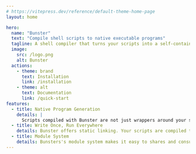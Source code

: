 ```yaml
---
# https://vitepress.dev/reference/default-theme-home-page
layout: home

hero:
  name: "Bunster"
  text: "Compile shell scripts to native executable programs"
  tagline: A shell compiler that turns your scripts into a self-contained executable programs
  image:
    src: /logo.png
    alt: Bunster
  actions:
    - theme: brand
      text: Installation
      link: /installation
    - theme: alt
      text: Documentation
      link: /quick-start
features:
  - title: Native Program Generation
    details: |
      Scripts compiled with Bunster are not just wrappers around your script, nor do they rely on any external shells on your system.
  - title: Write Once, Run Everywhere
    details: Bunster offers static linking. Your scripts are compiled to a statically linked binary that runs on every machine.
  - title: Module System
    details: Bunsters's module system makes it easy to shares and consume your scripts as libraries.
---
```

